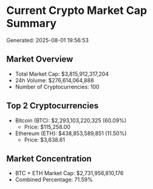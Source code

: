 
# Current Crypto Market Cap Summary
Generated: 2025-08-01 19:56:53

## Market Overview
- Total Market Cap: $3,815,912,317,204
- 24h Volume: $276,614,064,888
- Number of Cryptocurrencies: 100

## Top 2 Cryptocurrencies
- Bitcoin (BTC): $2,293,103,220,325 (60.09%)
  - Price: $115,258.00
- Ethereum (ETH): $438,853,589,851 (11.50%)
  - Price: $3,638.61

## Market Concentration
- BTC + ETH Market Cap: $2,731,956,810,176
- Combined Percentage: 71.59%
